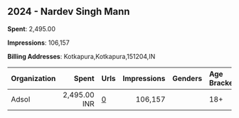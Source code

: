 ## 2024 - Nardev Singh Mann 
**Spent**: 2,495.00

**Impressions**: 106,157

**Billing Addresses**: Kotkapura,Kotkapura,151204,IN

|Organization|Spent|Urls|Impressions|Genders|Age Brackets|Country Codes|
|:---|---:|:---|---:|:---|:---|:---|
|Adsol|2,495.00 INR|[0](https://www.snap.com/political-ads/asset/52cc8fa705685919990ed35d9d3550614ad69b1bb80fe7b7ee16f2d0bed1a1c0?mediaType=mp4)|106,157||18+|india|
